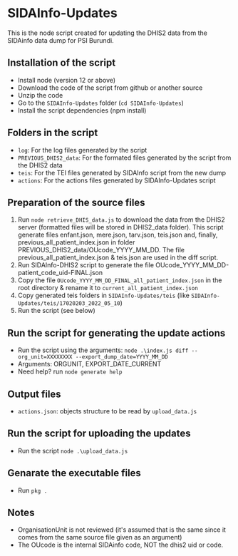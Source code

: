# SIDAInfo-Updates
This is the node script created for updating the DHIS2 data from the SIDAinfo data dump for PSI Burundi.

## Installation of the script
- Install node (version 12 or above)
- Download the code of the script from github or another source
- Unzip the code
- Go to the ```SIDAInfo-Updates``` folder (```cd SIDAInfo-Updates```)
- Install the script dependencies (npm install)

## Folders in the script
- ```log```: For the log files generated by the script
- ```PREVIOUS_DHIS2_data```: For the formated files generated by the script from the DHIS2 data 
- ```teis```: For the TEI files generated by SIDAInfo script from the new dump
- ```actions```: For the actions files generated by SIDAInfo-Updates script

## Preparation of the source files
1. Run ```node retrieve_DHIS_data.js``` to download the data from the DHIS2 server (formatted files will be stored in DHIS2_data folder). This script generate files enfant.json, mere.json, tarv.json, teis.json and, finally, previous_all_patient_index.json in folder PREVIOUS_DHIS2_data/OUcode_YYYY_MM_DD. The file previous_all_patient_index.json & teis.json are used in the diff script.
2. Run SIDAInfo-DHIS2 script to generate the file OUcode_YYYY_MM_DD-patient_code_uid-FINAL.json
3. Copy the file ```OUcode_YYYY_MM_DD_FINAL_all_patient_index.json``` in the root directory & rename it to ```current_all_patient_index.json```
4. Copy generated teis folders in ```SIDAInfo-Updates/teis``` (like ```SIDAInfo-Updates/teis/17020203_2022_05_10```)
5. Run the script (see below)

## Run the script for generating the update actions
- Run the script using the arguments: ```node .\index.js diff --org_unit=XXXXXXXX --export_dump_date=YYYY_MM_DD```
- Arguments: ORGUNIT, EXPORT_DATE_CURRENT
- Need help? run ```node generate help```

## Output files
- ```actions.json```: objects structure to be read by ```upload_data.js```

## Run the script for uploading the updates
- Run the script ```node .\upload_data.js```

## Genarate the executable files
- Run ```pkg .```

## Notes
- OrganisationUnit is not reviewed (it's assumed that is the same since it comes from the same source file given as an argument)
- The OUcode is the internal SIDAinfo code, NOT the dhis2 uid or code.
